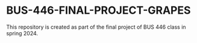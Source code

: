 # BUS-446-FINAL-PROJECT-GRAPES
This repository is created as part of the final project of BUS 446 class in spring 2024. 
